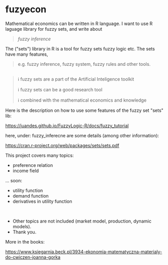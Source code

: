 # fuzyecon
Mathematical economics can be written in R language.
I want to use R laguage library for fuzzy sets, and write about

> *fuzzy inference*

The ("sets") library in R is a tool for fuzzy sets fuzzy logic etc.
The sets have many features, 

> e.g. fuzzy inference, fuzzy system, fuzzy rules and other tools.

## 

> ℹ️ fuzzy sets are a part of the Artificial Inteligence toolkit
> 
> ℹ️ fuzzy sets can be a good research tool
> 
> ℹ️ combined with the mathematical economics and knowledge

Here is the description on how to use some features of the fuzzy set "sets" lib:

https://juandes.github.io/FuzzyLogic-R/docs/fuzzy_tutorial

here, under: fuzzy_inferecne are some details (among other information):

https://cran.r-project.org/web/packages/sets/sets.pdf

This project covers many topics:

* preference relation
* income field
  
... soon:

* utility function
* demand function
* derivatives in utility function

<br/>

* Other topics are not included (market model, production, dynamic models).
* Thank you.

More in the books: 

https://www.ksiegarnia.beck.pl/3934-ekonomia-matematyczna-materialy-do-cwiczen-joanna-gorka
